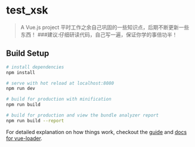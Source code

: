 # test_xsk

> A Vue.js project
平时工作之余自己巩固的一些知识点，后期不断更新一些东西！
###建议:仔细研读代码，自己写一遍，保证你学的事倍功半！
## Build Setup

``` bash
# install dependencies
npm install

# serve with hot reload at localhost:8080
npm run dev

# build for production with minification
npm run build

# build for production and view the bundle analyzer report
npm run build --report
```

For detailed explanation on how things work, checkout the [guide](http://vuejs-templates.github.io/webpack/) and [docs for vue-loader](http://vuejs.github.io/vue-loader).
